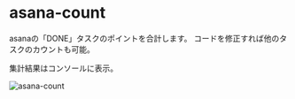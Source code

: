 # asana-count
asanaの「DONE」タスクのポイントを合計します。
コードを修正すれば他のタスクのカウントも可能。

集計結果はコンソールに表示。

![asana-count](https://user-images.githubusercontent.com/7401408/59082688-525ff780-892f-11e9-8d9f-46cf176c46f9.png)
